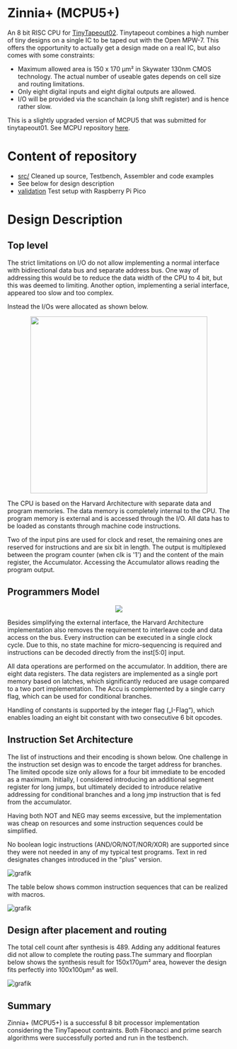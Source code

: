 # Zinnia+ (MCPU5+)

An 8 bit RISC CPU for [TinyTapeout02](www.tinytapeout.com). Tinytapeout combines a high number of tiny designs on a single IC to be taped out with the Open MPW-7. This offers the opportunity to actually get a design made on a real IC, but also comes with some constraints:

- Maximum allowed area is 150 x 170 µm² in Skywater 130nm CMOS technology. The actual number of useable gates depends on cell size and routing limitations.
- Only eight digital inputs and eight digital outputs are allowed.
- I/O will be provided via the scanchain (a long shift register) and is hence rather slow.

This is a slightly upgraded version of MCPU5 that was submitted for tinytapeout01. See MCPU repository [here](https://github.com/cpldcpu/tinytapeout_mcpu5).
# Content of repository

  - [src/](src/) Cleaned up source, Testbench, Assembler and code examples
  - See below for design description
  - [validation](validation/) Test setup with Raspberry Pi Pico

# Design Description

## Top level

The strict limitations on I/O do not allow implementing a normal interface with bidirectional data bus and separate address bus. One way of addressing this would be to reduce the data width of the CPU to 4 bit, but this was deemed to limiting. Another option, implementing a serial interface, appeared too slow and too complex.

Instead the I/Os were allocated as shown below.

<p align="center">
  <img width=400 src='https://user-images.githubusercontent.com/4086406/188716014-33053217-c1a6-4cac-afc2-257b7203d407.png'>
</p>

The CPU is based on the Harvard Architecture with separate data and program memories. The data memory is completely internal to the CPU. The program memory is external and is accessed through the I/O. All data has to be loaded as constants through machine code instructions.

Two of the input pins are used for clock and reset, the remaining ones are reserved for instructions and are six bit in length. The output is multiplexed between the program counter (when clk is '1') and the content of the main register, the Accumulator. Accessing the Accumulator allows reading the program output.

## Programmers Model

<p align="center">
  <img src='https://user-images.githubusercontent.com/4086406/188716065-a4d7755b-9020-4291-94e4-f22cf04bb168.png'>
</p>

Besides simplifying the external interface, the Harvard Architecture implementation also removes the requirement to interleave code and data access on the bus. Every instruction can be executed in a single clock cycle. Due to this, no state machine for micro-sequencing is required and instructions can be decoded directly from the inst[5:0] input.

All data operations are performed on the accumulator. In addition, there are eight data registers. The data registers are implemented as a single port memory based on latches, which significantly reduced are usage compared to a two port implementation. The Accu is complemented by a single carry flag, which can be used for conditional branches.

Handling of constants is supported by the integer flag („I-Flag“), which enables loading an eight bit constant with two consecutive 6 bit opcodes.

## Instruction Set Architecture

The list of instructions and their encoding is shown below. One challenge in the instruction set design was to encode the target address for branches. The limited opcode size only allows for a four bit immediate to be encoded as a maximum. Initially, I considered introducing an additional segment register for long jumps, but ultimately decided to introduce relative addressing for conditional branches and a long jmp instruction that is fed from the accumulator. 

Having both NOT and NEG may seems excessive, but the implementation was cheap on resources and some instruction sequences could be simplified.

No boolean logic instructions (AND/OR/NOT/NOR/XOR) are supported since they were not needed in any of my typical test programs. Text in red designates changes introduced in the "plus" version.

![grafik](https://user-images.githubusercontent.com/4086406/203659032-e13c530f-e562-4d85-aa3f-09143ee01ffc.png)

The table below shows common instruction sequences that can be realized with macros.

![grafik](https://user-images.githubusercontent.com/4086406/203659101-74bc7362-8260-4496-8dc3-1d5b81d2c75f.png)

## Design after placement and routing

The total cell count after synthesis is 489. Adding any additional features did not allow to complete the routing pass.The summary and floorplan below shows the synthesis result for 150x170µm² area, however the design fits perfectly into 100x100µm² as well.

![grafik](https://user-images.githubusercontent.com/4086406/203656983-452cd3ca-3c28-4574-80f0-404b9c2e9404.png)

## Summary

Zinnia+ (MCPU5+) is a successful 8 bit processor implementation considering the TinyTapeout contraints. Both Fibonacci and prime search algorithms were successfully ported and run in the testbench.
